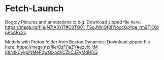 # Fetch-Launch

Dogtoy Pictures and annotations to big. 
Download zipped file here: https://mega.nz/file/N7lA3YiT#C0TQ01_TSgJWnGf0IYjoocOpYqe_rm9TKXdpPcARx2c

Models with Protos folder from Boston Dynamics:
Download zipped file here: https://mega.nz/file/BzFj1aZY#ezvio_tM-88NtkCykpiNMeP2wQixodVCZkCJZyMdHDQ
